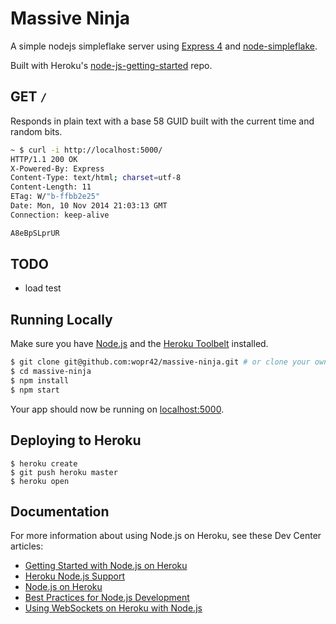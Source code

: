 # Massive Ninja

A simple nodejs simpleflake server using [Express 4](http://expressjs.com/) and [node-simpleflake](https://github.com/simonratner/node-simpleflake).

Built with Heroku's [node-js-getting-started](https://github.com/heroku/node-js-getting-started) repo.

## GET `/`

Responds in plain text with a base 58 GUID built with the current time and random bits.

```sh
~ $ curl -i http://localhost:5000/
HTTP/1.1 200 OK
X-Powered-By: Express
Content-Type: text/html; charset=utf-8
Content-Length: 11
ETag: W/"b-ffbb2e25"
Date: Mon, 10 Nov 2014 21:03:13 GMT
Connection: keep-alive

A8eBpSLprUR
```

## TODO

- load test

## Running Locally

Make sure you have [Node.js](http://nodejs.org/) and the [Heroku Toolbelt](https://toolbelt.heroku.com/) installed.

```sh
$ git clone git@github.com:wopr42/massive-ninja.git # or clone your own fork
$ cd massive-ninja
$ npm install
$ npm start
```

Your app should now be running on [localhost:5000](http://localhost:5000/).

## Deploying to Heroku

```
$ heroku create
$ git push heroku master
$ heroku open
```

## Documentation

For more information about using Node.js on Heroku, see these Dev Center articles:

- [Getting Started with Node.js on Heroku](https://devcenter.heroku.com/articles/getting-started-with-nodejs)
- [Heroku Node.js Support](https://devcenter.heroku.com/articles/nodejs-support)
- [Node.js on Heroku](https://devcenter.heroku.com/categories/nodejs)
- [Best Practices for Node.js Development](https://devcenter.heroku.com/articles/node-best-practices)
- [Using WebSockets on Heroku with Node.js](https://devcenter.heroku.com/articles/node-websockets)
